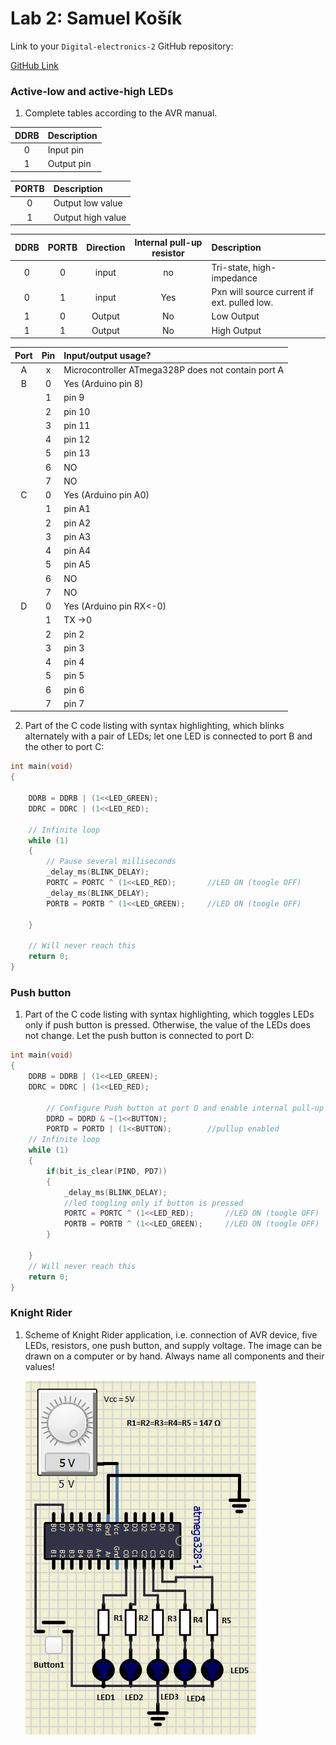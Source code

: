 # Lab 2: Samuel Košík

Link to your `Digital-electronics-2` GitHub repository:

   [GitHub Link](https://github.com/amwellius/Digital-electronics-2)



### Active-low and active-high LEDs

1. Complete tables according to the AVR manual.

| **DDRB** | **Description** |
| :-: | :-- |
| 0 | Input pin |
| 1 | Output pin |

| **PORTB** | **Description** |
| :-: | :-- |
| 0 | Output low value |
| 1 | Output high value |

| **DDRB** | **PORTB** | **Direction** | **Internal pull-up resistor** | **Description** |
| :-: | :-: | :-: | :-: | :-- |
| 0 | 0 | input | no | Tri-state, high-impedance |
| 0 | 1 | input | Yes | Pxn will source current if ext. pulled low. |
| 1 | 0 | Output | No | Low Output |
| 1 | 1 | Output | No | High Output |

| **Port** | **Pin** | **Input/output usage?** |
| :-: | :-: | :-- |
| A | x | Microcontroller ATmega328P does not contain port A |
| B | 0 | Yes (Arduino pin 8) |
|   | 1 | pin 9 |
|   | 2 | pin 10 |
|   | 3 | pin 11 |
|   | 4 | pin 12 |
|   | 5 | pin 13 |
|   | 6 | NO |
|   | 7 | NO |
| C | 0 | Yes (Arduino pin A0) |
|   | 1 | pin A1 |
|   | 2 | pin A2 |
|   | 3 | pin A3 |
|   | 4 | pin A4 |
|   | 5 | pin A5 |
|   | 6 | NO |
|   | 7 | NO |
| D | 0 | Yes (Arduino pin RX<-0) |
|   | 1 | TX ->0 |
|   | 2 | pin 2 |
|   | 3 | pin 3 |
|   | 4 | pin 4 |
|   | 5 | pin 5 |
|   | 6 | pin 6 |
|   | 7 | pin 7 |

2. Part of the C code listing with syntax highlighting, which blinks alternately with a pair of LEDs; let one LED is connected to port B and the other to port C:

```c
int main(void)
{

    DDRB = DDRB | (1<<LED_GREEN);
    DDRC = DDRC | (1<<LED_RED);

    // Infinite loop
    while (1)
    {
        // Pause several milliseconds
        _delay_ms(BLINK_DELAY);        
        PORTC = PORTC ^ (1<<LED_RED);       //LED ON (toogle OFF)
        _delay_ms(BLINK_DELAY);   
        PORTB = PORTB ^ (1<<LED_GREEN);     //LED ON (toogle OFF)
 
    }

    // Will never reach this
    return 0;
}
```


### Push button

1. Part of the C code listing with syntax highlighting, which toggles LEDs only if push button is pressed. Otherwise, the value of the LEDs does not change. Let the push button is connected to port D:

```c
int main(void)
{
    DDRB = DDRB | (1<<LED_GREEN);
    DDRC = DDRC | (1<<LED_RED);

        // Configure Push button at port D and enable internal pull-up resistor
        DDRD = DDRD & ~(1<<BUTTON);
        PORTD = PORTD | (1<<BUTTON);        //pullup enabled
    // Infinite loop
    while (1)
    {
        if(bit_is_clear(PIND, PD7))
        {
            _delay_ms(BLINK_DELAY);
            //led toogling only if button is pressed
            PORTC = PORTC ^ (1<<LED_RED);       //LED ON (toogle OFF)
            PORTB = PORTB ^ (1<<LED_GREEN);     //LED ON (toogle OFF)
        }

    }
    // Will never reach this
    return 0;
}
```


### Knight Rider

1. Scheme of Knight Rider application, i.e. connection of AVR device, five LEDs, resistors, one push button, and supply voltage. The image can be drawn on a computer or by hand. Always name all components and their values!

   ![image](images/2_3.PNG)

